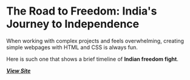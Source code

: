 # The Road to Freedom: India's Journey to Independence

When working with complex projects and feels overwhelming, creating simple webpages with HTML and CSS is always fun.

Here is such one that shows a brief timeline of **Indian freedom fight**.

**_[View Site](https://theroadtofreedom.wajid.me)_**
